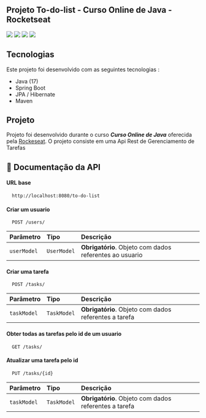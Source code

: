 <h2>
  Projeto To-do-list - Curso Online de Java - Rocketseat
</h2>

<p>
    <img src="https://img.shields.io/github/languages/count/MatheusPrudente/to-do-list"/>
    <img src="https://img.shields.io/github/repo-size/MatheusPrudente/to-do-list"/>
    <img src="https://img.shields.io/github/last-commit/MatheusPrudente/to-do-list"/>
    <img src="https://img.shields.io/github/issues/MatheusPrudente/to-do-list"/>
</p>


## Tecnologias 

Este projeto foi desenvolvido com as seguintes tecnologias : 

- Java (17)
- Spring Boot
- JPA / Hibernate
- Maven

## Projeto

  Projeto foi desenvolvido durante o curso *__Curso Online de Java__* oferecida pela [Rockeseat](https://www.rocketseat.com.br/). O projeto consiste em uma Api Rest de Gerenciamento de Tarefas

## :bookmark_tabs: Documentação da API

#### URL base

```https
  http://localhost:8080/to-do-list
```

#### Criar um usuario

```https
  POST /users/
```

| Parâmetro   | Tipo       | Descrição                           |
| :---------- | :--------- | :---------------------------------- |
| `userModel` | `UserModel` | **Obrigatório**. Objeto com dados referentes ao usuario |

#### Criar uma tarefa

```https
  POST /tasks/
```

| Parâmetro   | Tipo       | Descrição                           |
| :---------- | :--------- | :---------------------------------- |
| `taskModel` | `TaskModel` | **Obrigatório**. Objeto com dados referentes a tarefa |

#### Obter todas as tarefas pelo id de um usuario

```https
  GET /tasks/
```

#### Atualizar uma tarefa pelo id

```https
  PUT /tasks/{id}
```
| Parâmetro   | Tipo       | Descrição                           |
| :---------- | :--------- | :---------------------------------- |
| `taskModel` | `TaskModel` | **Obrigatório**. Objeto com dados referentes a tarefa |
